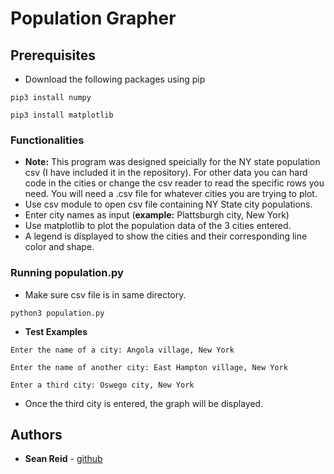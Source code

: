 # Population Grapher

## Prerequisites

* Download the following packages using pip

```
pip3 install numpy
```

```
pip3 install matplotlib
```

### Functionalities
* **Note:** This program was designed speicially for the NY state population csv (I have included it in the repository). For other data you can hard code in the cities or change the csv reader to read the specific rows you need. You will need a .csv file for whatever cities you are trying to plot.
* Use csv module to open csv file containing NY State city populations.
* Enter city names as input (**example:** Plattsburgh city, New York)
* Use matplotlib to plot the population data of the 3 cities entered. 
* A legend is displayed to show the cities and their corresponding line color and shape.

### Running population.py
* Make sure csv file is in same directory.
```
python3 population.py
```

* **Test Examples**
```
Enter the name of a city: Angola village, New York
```

```
Enter the name of another city: East Hampton village, New York
```

```
Enter a third city: Oswego city, New York
```

* Once the third city is entered, the graph will be displayed.

## Authors

* **Sean Reid** - [github](https://github.com/seankreid)
